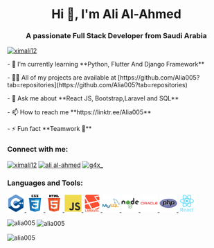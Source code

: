 <h1 align="center">Hi 👋, I'm Ali Al-Ahmed</h1>
<h3 align="center">A passionate Full Stack Developer from Saudi Arabia</h3>

<p align="left"> <a href="https://twitter.com/ximali12" target="blank"><img src="https://img.shields.io/twitter/follow/ximali12?logo=twitter&style=for-the-badge" alt="ximali12" /></a> </p>


  <p>- 🌱 I’m currently learning **Python, Flutter And Django Framework**</p>

  <p>- 👨‍💻 All of my projects are available at [https://github.com/Alia005?tab=repositories](https://github.com/Alia005?tab=repositories)</p>

  <p>- 💬 Ask me about **React JS, Bootstrap,Laravel and SQL**</p>

  <p>- 📫 How to reach me **https://linktr.ee/Alia005**</p>

  <p>- ⚡ Fun fact **Teamwork 🌟**</p>


<h3 align="left">Connect with me:</h3>
<p align="left">
<a href="https://twitter.com/ximali12" target="blank"><img align="center" src="https://raw.githubusercontent.com/rahuldkjain/github-profile-readme-generator/master/src/images/icons/Social/twitter.svg" alt="ximali12" height="30" width="40" /></a>
<a href="https://linkedin.com/in/ali al-ahmed" target="blank"><img align="center" src="https://raw.githubusercontent.com/rahuldkjain/github-profile-readme-generator/master/src/images/icons/Social/linked-in-alt.svg" alt="ali al-ahmed" height="30" width="40" /></a>
<a href="https://discord.gg/g4x_" target="blank"><img align="center" src="https://raw.githubusercontent.com/rahuldkjain/github-profile-readme-generator/master/src/images/icons/Social/discord.svg" alt="g4x_" height="30" width="40" /></a>
</p>

<h3 align="left">Languages and Tools:</h3>
<p align="left"> <a href="https://www.w3schools.com/cpp/" target="_blank" rel="noreferrer"> <img src="https://raw.githubusercontent.com/devicons/devicon/master/icons/cplusplus/cplusplus-original.svg" alt="cplusplus" width="40" height="40"/> </a> <a href="https://www.w3schools.com/css/" target="_blank" rel="noreferrer"> <img src="https://raw.githubusercontent.com/devicons/devicon/master/icons/css3/css3-original-wordmark.svg" alt="css3" width="40" height="40"/> </a> <a href="https://www.w3.org/html/" target="_blank" rel="noreferrer"> <img src="https://raw.githubusercontent.com/devicons/devicon/master/icons/html5/html5-original-wordmark.svg" alt="html5" width="40" height="40"/> </a> <a href="https://developer.mozilla.org/en-US/docs/Web/JavaScript" target="_blank" rel="noreferrer"> <img src="https://raw.githubusercontent.com/devicons/devicon/master/icons/javascript/javascript-original.svg" alt="javascript" width="40" height="40"/> </a> <a href="https://laravel.com/" target="_blank" rel="noreferrer"> <img src="https://raw.githubusercontent.com/devicons/devicon/master/icons/laravel/laravel-plain-wordmark.svg" alt="laravel" width="40" height="40"/> </a> <a href="https://www.mysql.com/" target="_blank" rel="noreferrer"> <img src="https://raw.githubusercontent.com/devicons/devicon/master/icons/mysql/mysql-original-wordmark.svg" alt="mysql" width="40" height="40"/> </a> <a href="https://nodejs.org" target="_blank" rel="noreferrer"> <img src="https://raw.githubusercontent.com/devicons/devicon/master/icons/nodejs/nodejs-original-wordmark.svg" alt="nodejs" width="40" height="40"/> </a> <a href="https://www.oracle.com/" target="_blank" rel="noreferrer"> <img src="https://raw.githubusercontent.com/devicons/devicon/master/icons/oracle/oracle-original.svg" alt="oracle" width="40" height="40"/> </a> <a href="https://www.php.net" target="_blank" rel="noreferrer"> <img src="https://raw.githubusercontent.com/devicons/devicon/master/icons/php/php-original.svg" alt="php" width="40" height="40"/> </a> <a href="https://reactjs.org/" target="_blank" rel="noreferrer"> <img src="https://raw.githubusercontent.com/devicons/devicon/master/icons/react/react-original-wordmark.svg" alt="react" width="40" height="40"/> </a> </p>

<p><img align="left" src="https://github-readme-stats.vercel.app/api/top-langs?username=alia005&show_icons=true&locale=en&layout=compact" alt="alia005" /></p>

<p>&nbsp;<img align="center" src="https://github-readme-stats.vercel.app/api?username=alia005&show_icons=true&locale=en" alt="alia005" /></p>

<p><img align="center" src="https://github-readme-streak-stats.herokuapp.com/?user=alia005&" alt="alia005" /></p>


